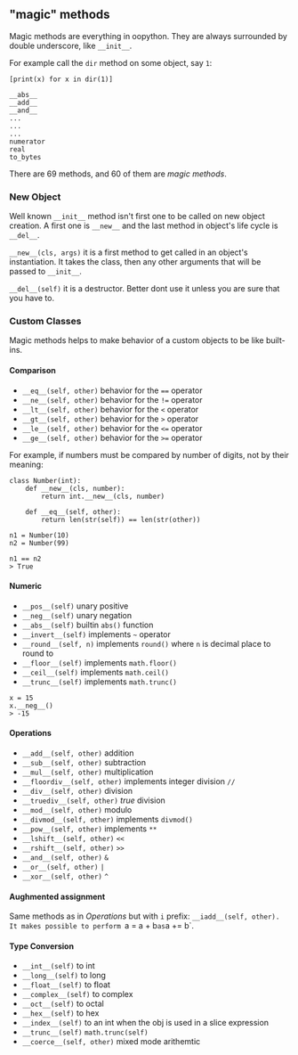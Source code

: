 ## "magic" methods
Magic methods are everything in oopython. They are always surrounded by double underscore, like `__init__`.

For example call the `dir` method on some object, say `1`:
```
[print(x) for x in dir(1)]

__abs__
__add__
__and__
...
...
...
numerator
real
to_bytes
```

There are 69 methods, and 60 of them are *magic methods*.


### New Object
Well known `__init__` method isn't first one to be called on new object creation. A first one is `__new__` and the last method in object's life cycle is `__del__`.

`__new__(cls, args)` it is a first method to get called in an object's instantiation. It takes the class, then any other arguments that will be passed to `__init__`.

`__del__(self)` it is a destructor. Better dont use it unless you are sure that you have to.


### Custom Classes
Magic methods helps to make behavior of a custom objects to be like built-ins. 

#### Comparison
- `__eq__(self, other)` behavior for the `==` operator
- `__ne__(self, other)` behavior for the `!=` operator
- `__lt__(self, other)` behavior for the `<` operator
- `__gt__(self, other)` behavior for the `>` operator
- `__le__(self, other)` behavior for the `<=` operator
- `__ge__(self, other)` behavior for the `>=` operator

For example, if numbers must be compared by number of digits, not by their meaning:

```
class Number(int):
    def __new__(cls, number):
        return int.__new__(cls, number)

    def __eq__(self, other):
        return len(str(self)) == len(str(other))

n1 = Number(10)
n2 = Number(99)

n1 == n2
> True
```

#### Numeric

- `__pos__(self)` unary positive
- `__neg__(self)` unary negation
- `__abs__(self)` builtin `abs()` function
- `__invert__(self)` implements `~` operator
- `__round__(self, n)` implements `round()` where `n` is decimal place to round to
- `__floor__(self)` implements `math.floor()`
- `__ceil__(self)` implements `math.ceil()`
- `__trunc__(self)` implements `math.trunc()`

```
x = 15
x.__neg__()
> -15
```

#### Operations
- `__add__(self, other)` addition
- `__sub__(self, other)` subtraction
- `__mul__(self, other)` multiplication
- `__floordiv__(self, other)` implements integer division `//`
- `__div__(self, other)` division
- `__truediv__(self, other)` *true* division
- `__mod__(self, other)` modulo
- `__divmod__(self, other)` implements `divmod()`
- `__pow__(self, other)` implements `**`
- `__lshift__(self, other)` `<<`
- `__rshift__(self, other)` `>>`
- `__and__(self, other)` `&`
- `__or__(self, other)` `|`
- `__xor__(self, other)` `^`

#### Aughmented assignment
Same methods as in *Operations* but with `i` prefix: `__iadd__(self, other). It makes possible to perform `a = a + b` as `a += b`.

#### Type Conversion
- `__int__(self)` to int
- `__long__(self)` to long
- `__float__(self)` to float
- `__complex__(self)` to complex
- `__oct__(self)` to octal
- `__hex__(self)` to hex
- `__index__(self)` to an int when the obj is used in a slice expression
- `__trunc__(self)` `math.trunc(self)`
- `__coerce__(self, other)` mixed mode arithemtic
